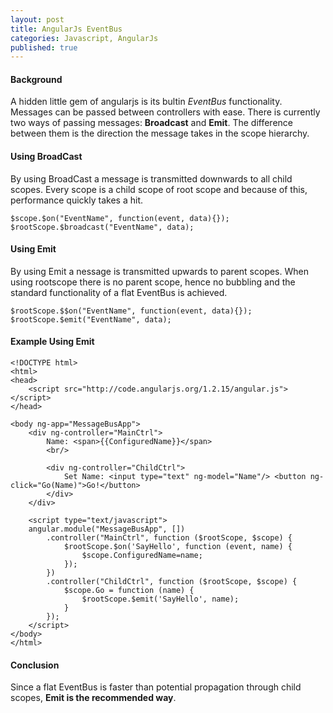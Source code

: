 ```yaml
---
layout: post
title: AngularJs EventBus
categories: Javascript, AngularJs
published: true
---
```

#### Background
A hidden little gem of angularjs is its bultin *EventBus* functionality.
Messages can be passed between controllers with ease.
There is currently two ways of passing messages: **Broadcast** and **Emit**.
The difference between them is the direction the message takes in the scope hierarchy.

#### Using BroadCast
By using BroadCast a message is transmitted downwards to all child scopes. Every scope is a child scope of root scope and because of this, performance quickly takes a hit.
	
	$scope.$on("EventName", function(event, data){});
	$rootScope.$broadcast("EventName", data);

#### Using Emit
By using Emit a nessage is transmitted upwards to parent scopes. When using rootscope there is no parent scope, hence no bubbling and the standard functionality of a flat EventBus is achieved.

	$rootScope.$$on("EventName", function(event, data){});
	$rootScope.$emit("EventName", data);

#### Example Using Emit

	<!DOCTYPE html>
	<html>
	<head>
    	<script src="http://code.angularjs.org/1.2.15/angular.js"></script>
	</head>

	<body ng-app="MessageBusApp">
		<div ng-controller="MainCtrl">
	    	Name: <span>{{ConfiguredName}}</span>
	    	<br/>
	    	
			<div ng-controller="ChildCtrl">
	        	Set Name: <input type="text" ng-model="Name"/> <button ng-click="Go(Name)">Go!</button>
	    	</div>
		</div>

		<script type="text/javascript">
    	angular.module("MessageBusApp", [])
            .controller("MainCtrl", function ($rootScope, $scope) {
                $rootScope.$on('SayHello', function (event, name) {
                    $scope.ConfiguredName=name;
                });
            })
            .controller("ChildCtrl", function ($rootScope, $scope) {
                $scope.Go = function (name) {
                    $rootScope.$emit('SayHello', name);
                }
            });
		</script>
	</body>
	</html>

#### Conclusion
Since a flat EventBus is faster than potential propagation through child scopes, **Emit is the recommended way**.